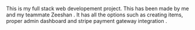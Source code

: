 This is my full stack web developement project.
This has been made by me and my teammate Zeeshan . It has all the options such as creating items, proper admin dashboard
and stripe payment gateway integration . 
